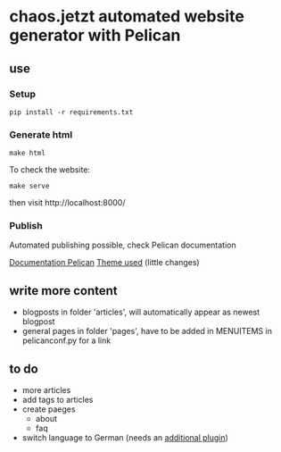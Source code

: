 # chaos.jetzt automated website generator with Pelican
## use
### Setup
```
pip install -r requirements.txt
```

### Generate html
```
make html
```

To check the website:
```
make serve
```
then visit http://localhost:8000/

### Publish

Automated publishing possible, check Pelican documentation


[Documentation Pelican](https://docs.getpelican.com/en/stable/index.html)
[Theme used](https://github.com/alexandrevicenzi/Flex) (little changes)


## write more content

- blogposts in folder 'articles', will automatically appear as newest blogpost
- general pages in folder 'pages', have to be added in MENUITEMS in pelicanconf.py for a link

## to do
- more articles
- add tags to articles
- create paeges
  - about
  - faq
- switch language to German (needs an [additional plugin](https://github.com/getpelican/pelican-plugins/))
